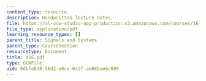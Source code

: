 ```yaml
---
content_type: resource
description: Handwritten lecture notes.
file: https://ol-ocw-studio-app-production.s3.amazonaws.com/courses/16-01-unified-engineering-i-ii-iii-iv-fall-2005-spring-2006/9dbfe84856d2e0ce64dfae68bae6c695_s16.pdf
file_type: application/pdf
learning_resource_types: []
parent_title: Signals and Systems
parent_type: CourseSection
resourcetype: Document
title: s16.pdf
type: OCWFile
uid: 9dbfe848-56d2-e0ce-64df-ae68bae6c695
---
```

